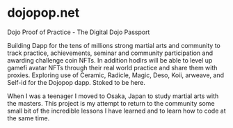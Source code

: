# dojopop.net
Dojo Proof of Practice - The Digital Dojo Passport

Building Dapp for the tens of millions strong martial arts and community to track practice, achievements, seminar and community participation and awarding challenge coin NFTs. In addition hodlrs will be able to level up gamefi avatar NFTs through their real world practice and share them with proxies. Exploring use of Ceramic, Radicle, Magic, Deso, Koii, arweave, and Self-id for the Dojopop dapp. Stoked to be here.

When I was a teenager I moved to Osaka, Japan to study martial arts with the masters. This project is my attempt to return to the community some small bit of the incredible lessons I have learned and to learn how to code at the same time. 
